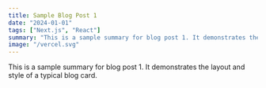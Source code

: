 ```yaml
---
title: Sample Blog Post 1
date: "2024-01-01"
tags: ["Next.js", "React"]
summary: "This is a sample summary for blog post 1. It demonstrates the layout and style of a typical blog card."
image: "/vercel.svg"
---
```


This is a sample summary for blog post 1. It demonstrates the layout and style of a typical blog card.
